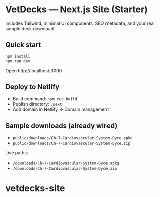 # VetDecks — Next.js Site (Starter)

Includes Tailwind, minimal UI components, SEO metadata, and your real sample deck download.

## Quick start
```bash
npm install
npm run dev
```
Open http://localhost:3000

## Deploy to Netlify
- Build command: `npm run build`
- Publish directory: `.next`
- Add domain in Netlify → Domain management

## Sample downloads (already wired)
- `public/downloads/Ch-7-Cardiovascular-System-Dyce.apkg`
- `public/downloads/Ch-7-Cardiovascular-System-Dyce.zip`

Live paths:
- `/downloads/Ch-7-Cardiovascular-System-Dyce.apkg`
- `/downloads/Ch-7-Cardiovascular-System-Dyce.zip`
# vetdecks-site
